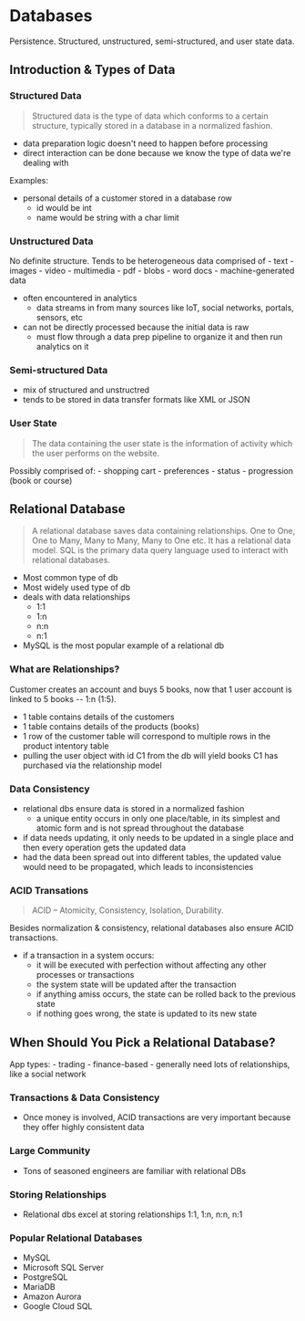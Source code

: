 # Databases
Persistence.  Structured, unstructured, semi-structured, and user state data.

## Introduction & Types of Data
### Structured Data
> Structured data is the type of data which conforms to a certain structure, typically stored in a database in a normalized fashion.

- data preparation logic doesn't need to happen before processing
- direct interaction can be done because we know the type of data we're dealing with

Examples:
- personal details of a customer stored in a database row
    - id would be int
    - name would be string with a char limit

### Unstructured Data
No definite structure.  Tends to be heterogeneous data comprised of
    - text
    - images
    - video
    - multimedia
    - pdf
    - blobs
    - word docs
    - machine-generated data

- often encountered in analytics
    - data streams in from many sources like IoT, social networks, portals, sensors, etc
- can not be directly processed because the initial data is raw
    - must flow through a data prep pipeline to organize it and then run analytics on it

### Semi-structured Data
- mix of structured and unstructred
- tends to be stored in data transfer formats like XML or JSON

### User State
> The data containing the user state is the information of activity which the user performs on the website.

Possibly comprised of:
    - shopping cart
    - preferences
    - status
    - progression (book or course)

## Relational Database
> A relational database saves data containing relationships. One to One, One to Many, Many to Many, Many to One etc. It has a relational data model. SQL is the primary data query language used to interact with relational databases.

- Most common type of db
- Most widely used type of db
- deals with data relationships
    - 1:1
    - 1:n
    - n:n
    - n:1
- MySQL is the most popular example of a relational db

### What are Relationships?
Customer creates an account and buys 5 books, now that 1 user account is linked to 5 books -- 1:n (1:5).

- 1 table contains details of the customers
- 1 table contains details of the products (books)
- 1 row of the customer table will correspond to multiple rows in the product intentory table
- pulling the user object with id C1 from the db will yield books C1 has purchased via the relationship model

### Data Consistency
- relational dbs ensure data is stored in a normalized fashion
    - a unique entity occurs in only one place/table, in its simplest and atomic form and is not spread throughout the database
- if data needs updating, it only needs to be updated in a single place and then every operation gets the updated data
- had the data been spread out into different tables, the updated value would need to be propagated, which leads to inconsistencies

### ACID Transations
> ACID – Atomicity, Consistency, Isolation, Durability.

Besides normalization & consistency, relational databases also ensure ACID transactions.

- if a transaction in a system occurs:
    - it will be executed with perfection without affecting any other processes or transactions
    - the system state will be updated after the transaction
    - if anything amiss occurs, the state can be rolled back to the previous state
    - if nothing goes wrong, the state is updated to its new state

## When Should You Pick a Relational Database?
App types:
    - trading
    - finance-based
    - generally need lots of relationships, like a social network

### Transactions & Data Consistency
- Once money is involved, ACID transactions are very important because they offer highly consistent data

### Large Community
- Tons of seasoned engineers are familiar with relational DBs

### Storing Relationships
- Relational dbs excel at storing relationships 1:1, 1:n, n:n, n:1

### Popular Relational Databases
- MySQL
- Microsoft SQL Server
- PostgreSQL
- MariaDB
- Amazon Aurora
- Google Cloud SQL



